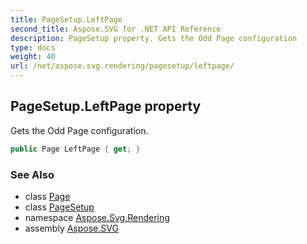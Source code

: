 ```yaml
---
title: PageSetup.LeftPage
second_title: Aspose.SVG for .NET API Reference
description: PageSetup property. Gets the Odd Page configuration
type: docs
weight: 40
url: /net/aspose.svg.rendering/pagesetup/leftpage/
---
```

## PageSetup.LeftPage property

Gets the Odd Page configuration.

```csharp
public Page LeftPage { get; }
```

### See Also

* class [Page](../../../aspose.svg.drawing/page/)
* class [PageSetup](../)
* namespace [Aspose.Svg.Rendering](../../../aspose.svg.rendering/)
* assembly [Aspose.SVG](../../../)
